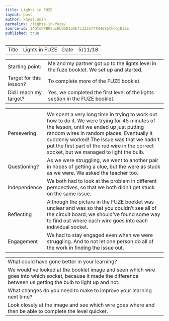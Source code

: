 ```yaml
---
title: Lights in FUZE
layout: post
author: khyal.amin
permalink: /lights-in-fuze/
source-id: 14OtoPPB0zucHbU5D1pXbfL3Zzm7TTW4dYptkbnjDi1s
published: true
---
```

<table>
  <tr>
    <td>Title</td>
    <td>Lights in FUZE</td>
    <td>Date</td>
    <td>5/11/18</td>
  </tr>
</table>


<table>
  <tr>
    <td>Starting point:</td>
    <td>Me and my partner got up to the lights level in the fuze booklet. We set up and started.</td>
  </tr>
  <tr>
    <td>Target for this lesson?</td>
    <td>To complete more of the FUZE booklet.</td>
  </tr>
  <tr>
    <td>Did I reach my target? </td>
    <td>Yes, we completed the first level of the lights section in the FUZE booklet.</td>
  </tr>
</table>


<table>
  <tr>
    <td></td>
    <td></td>
  </tr>
  <tr>
    <td>Persevering</td>
    <td>We spent a very long time in trying to work out how to do it. We were trying for 45 minutes of the lesson, until we ended up just putting random wires in random places. Eventually it suddenly worked! The issue was that we hadn't put the first part of the red wire in the correct socket, but we managed to light the bulb.</td>
  </tr>
  <tr>
    <td>Questioning?</td>
    <td>As we were struggling, we went to another pair in hopes of getting a clue, but the were as stuck as we were. We asked the teacher too.</td>
  </tr>
  <tr>
    <td>Independence</td>
    <td>We both had to look at the problem in different perspectives, so that we both didn’t get stuck on the same issue.</td>
  </tr>
  <tr>
    <td>Reflecting</td>
    <td>Although the picture in the FUZE booklet was unclear and was so that you couldn’t see all of the circuit board, we should’ve found some way to find out where each wire goes into each individual socket.</td>
  </tr>
  <tr>
    <td>Engagement</td>
    <td>We had to stay engaged even when we were struggling. And to not  let one person do all of the work in finding the issue out.</td>
  </tr>
</table>


<table>
  <tr>
    <td>What could have gone better in your learning?</td>
    <td></td>
  </tr>
  <tr>
    <td>We would've looked at the booklet image and seen which wire goes into which socket, because it made the difference between us getting the bulb to light up and not.</td>
    <td></td>
  </tr>
  <tr>
    <td>What changes do you need to make to improve your learning next time?</td>
    <td></td>
  </tr>
  <tr>
    <td>Look closely at the image and see which wire goes where and then be able to complete the level quicker.
</td>
    <td></td>
  </tr>
</table>


